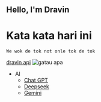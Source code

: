 ## Hello, I'm Dravin

# Kata kata hari ini
`We wok de tok not onle tok de tok`

   [dravin api](https://dravinapi.vercel.app)
![gatau apa](https://dravinapi.vercel.app/src/icon.png)

- AI
   - [Chat GPT](https://chatgpt.com)
   - [Deepseek](https://deepseek.com)
   - [Gemini](https://gemini.google.com)

